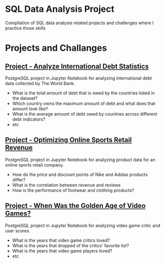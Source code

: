 # SQL Data Analysis Project

Compilation of SQL data analysis related projects and challenges where I practice those skills

# Projects and Challanges

## [Project - Analyze International Debt Statistics](https://github.com/mlnayusuf24/SQL-Data-Analysis-Project/tree/main/Project%20-%20Analyze%20International%20Debt%20Statistics)
PostgreSQL project in Jupyter Notebook for analyzing international debt data collected by The World Bank.
- What is the total amount of debt that is owed by the countries listed in the dataset?
- Which country owns the maximum amount of debt and what does that amount look like?
- What is the average amount of debt owed by countries across different debt indicators?
- etc

## [Project - Optimizing Online Sports Retail Revenue](https://github.com/mlnayusuf24/SQL-Data-Analysis-Project/tree/main/Project%20-%20Optimizing%20Online%20Sports%20Retail%20Revenue)
PostgreSQL project in Jupyter Notebook for analyzing product data for an online sports retail company.
- How do the price and discount points of Nike and Adidas products differ?
- What is the correlation between revenue and reviews
- How is the performance of footwear and clothing products?

## [Project - When Was the Golden Age of Video Games?](https://github.com/mlnayusuf24/SQL-Data-Analysis-Project/tree/main/Project%20-%20When%20Was%20the%20Golden%20Age%20of%20Video%20Games)
PostgreSQL project in Jupyter Notebook for analyzing video game critic and user scores.
- What is the years that video game critics loved?
- What is the years that dropped of the critics' favorite list?
- What is the years that video game players loved?
- etc

